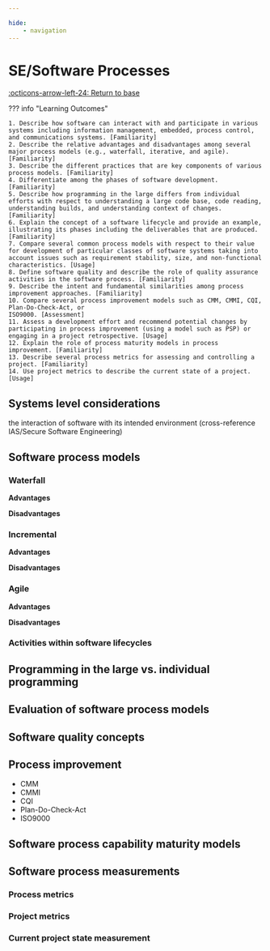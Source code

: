 ```yaml
---

hide:
    - navigation 
---
```

# SE/Software Processes

[:octicons-arrow-left-24: Return to base](/Bodies-of-Knowledge/Software-Engineering/)

??? info "Learning Outcomes"

    1. Describe how software can interact with and participate in various systems including information management, embedded, process control, and communications systems. [Familiarity]
    2. Describe the relative advantages and disadvantages among several major process models (e.g., waterfall, iterative, and agile). [Familiarity]
    3. Describe the different practices that are key components of various process models. [Familiarity]
    4. Differentiate among the phases of software development. [Familiarity]
    5. Describe how programming in the large differs from individual efforts with respect to understanding a large code base, code reading, understanding builds, and understanding context of changes. [Familiarity]
    6. Explain the concept of a software lifecycle and provide an example, illustrating its phases including the deliverables that are produced. [Familiarity]
    7. Compare several common process models with respect to their value for development of particular classes of software systems taking into account issues such as requirement stability, size, and non-functional characteristics. [Usage]
    8. Define software quality and describe the role of quality assurance activities in the software process. [Familiarity]
    9. Describe the intent and fundamental similarities among process improvement approaches. [Familiarity]
    10. Compare several process improvement models such as CMM, CMMI, CQI, Plan-Do-Check-Act, or
    ISO9000. [Assessment]
    11. Assess a development effort and recommend potential changes by participating in process improvement (using a model such as PSP) or engaging in a project retrospective. [Usage]
    12. Explain the role of process maturity models in process improvement. [Familiarity]
    13. Describe several process metrics for assessing and controlling a project. [Familiarity]
    14. Use project metrics to describe the current state of a project. [Usage]

## Systems level considerations

the interaction of software with its intended environment (cross-reference IAS/Secure Software Engineering)

## Software process models

### Waterfall

**Advantages** 

**Disadvantages**

### Incremental

**Advantages** 

**Disadvantages**

### Agile

**Advantages** 

**Disadvantages**

### Activities within software lifecycles

## Programming in the large vs. individual programming

## Evaluation of software process models

## Software quality concepts

## Process improvement

- CMM
- CMMI
- CQI
- Plan-Do-Check-Act
- ISO9000

## Software process capability maturity models

## Software process measurements

### Process metrics

### Project metrics

### Current project state measurement